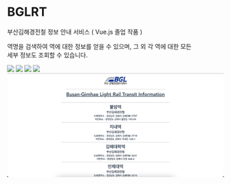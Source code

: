 # BGLRT
부산김해경전철 정보 안내 서비스 ( Vue.js 졸업 작품 )

역명을 검색하여 역에 대한 정보를 얻을 수 있으며, 그 외 각 역에 대한 모든  
세부 정보도 조회할 수 있습니다.

<img src='./src/assets/READ1.png' />
<img src='./src/assets/READ2.png' />
<img src='./src/assets/READ3.png' />
<img src='./src/assets/READ4.png' />
<img src='./src/assets/READ5.png' />
